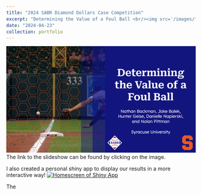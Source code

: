 ```yaml
---
title: "2024 SABR Diamond Dollars Case Competition"
excerpt: "Determining the Value of a Foul Ball <br/><img src='/images/foulBall.jpg'>"
date: "2024-04-23"
collection: portfolio
---
```


[![SABR project slide show](/images/DiamondDollarsCaseCompSlide.png)](/files/DiamondDollarsCaseCompSlides.pdf)
The link to the slideshow can be found by clicking on the image. 

I also created a personal shiny app to display our results in a more interactive way!
<a href="https://jjbalek.shinyapps.io/Case_Comp_Shiny_App/">
    <img src="BasicShinyApp.png" alt="Homescreen of Shiny App">
</a>

The
